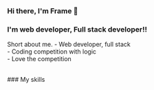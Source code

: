 ### Hi there, I'm Frame 👋

### I'm web developer, Full stack developer!!
  Short about me.
    - Web developer, full stack <br/>
    - Coding competition with logic <br/>
    - Love the competition <br/>

<br/>
### My skills
